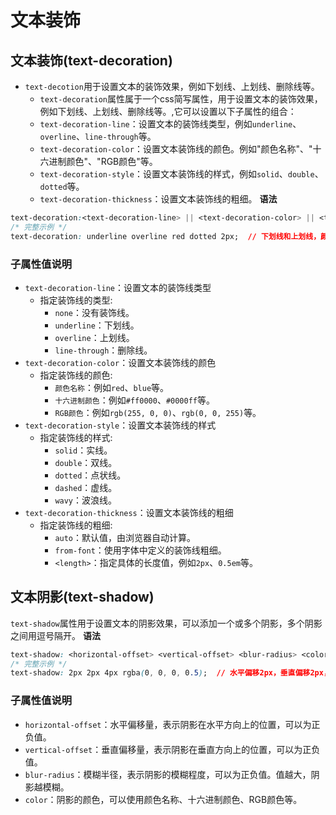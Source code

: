 # 文本装饰
## 文本装饰(text-decoration)
- `text-decotion`用于设置文本的装饰效果，例如下划线、上划线、删除线等。
    - `text-decoration`属性属于一个css简写属性，用于设置文本的装饰效果，例如下划线、上划线、删除线等。,它可以设置以下子属性的组合：
    - `text-decoration-line`：设置文本的装饰线类型，例如`underline`、`overline`、`line-through`等。
    - `text-decoration-color`：设置文本装饰线的颜色。例如"颜色名称"、"十六进制颜色"、"RGB颜色"等。
    - `text-decoration-style`：设置文本装饰线的样式，例如`solid`、`double`、`dotted`等。
    - `text-decoration-thickness`：设置文本装饰线的粗细。
**语法**
```css
text-decoration:<text-decoration-line> || <text-decoration-color> || <text-decoration-style> || <text-decoration-thickness>
/* 完整示例 */
text-decoration: underline overline red dotted 2px;  // 下划线和上划线，颜色为红色，样式为点状，粗细为2px
```
### 子属性值说明
- `text-decoration-line`：设置文本的装饰线类型
    - 指定装饰线的类型:
        - `none`：没有装饰线。
        - `underline`：下划线。
        - `overline`：上划线。
        - `line-through`：删除线。
- `text-decoration-color`：设置文本装饰线的颜色
    - 指定装饰线的颜色: 
        - `颜色名称`：例如`red`、`blue`等。
        - `十六进制颜色`：例如`#ff0000`、`#0000ff`等。
        - `RGB颜色`：例如`rgb(255, 0, 0)`、`rgb(0, 0, 255)`等。
- `text-decoration-style`：设置文本装饰线的样式
    - 指定装饰线的样式:
        - `solid`：实线。
        - `double`：双线。
        - `dotted`：点状线。
        - `dashed`：虚线。
        - `wavy`：波浪线。
- `text-decoration-thickness`：设置文本装饰线的粗细
    - 指定装饰线的粗细:
        - `auto`：默认值，由浏览器自动计算。
        - `from-font`：使用字体中定义的装饰线粗细。
        - `<length>`：指定具体的长度值，例如`2px`、`0.5em`等。

## 文本阴影(text-shadow)
`text-shadow`属性用于设置文本的阴影效果，可以添加一个或多个阴影，多个阴影之间用逗号隔开。
**语法**
```css
text-shadow: <horizontal-offset> <vertical-offset> <blur-radius> <color>
/* 完整示例 */
text-shadow: 2px 2px 4px rgba(0, 0, 0, 0.5);  // 水平偏移2px，垂直偏移2px，模糊半径4px，颜色为半透明的黑色
```
### 子属性值说明
- `horizontal-offset`：水平偏移量，表示阴影在水平方向上的位置，可以为正负值。
- `vertical-offset`：垂直偏移量，表示阴影在垂直方向上的位置，可以为正负值。
- `blur-radius`：模糊半径，表示阴影的模糊程度，可以为正负值。值越大，阴影越模糊。
- `color`：阴影的颜色，可以使用颜色名称、十六进制颜色、RGB颜色等。




